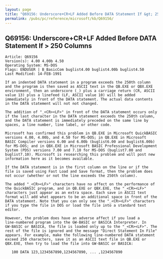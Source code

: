 ```yaml
---
layout: page
title: "Q69156: Underscore+CR+LF Added Before DATA Statement If &gt; 250 Columns"
permalink: /pubs/pc/reference/microsoft/kb/Q69156/
---
```


## Q69156: Underscore+CR+LF Added Before DATA Statement If &gt; 250 Columns

	Article: Q69156
	Version(s): 4.00 4.00b 4.50
	Operating System: MS-DOS
	Flags: ENDUSER | B_BasicCom buglist4.00 buglist4.00b buglist4.50
	Last Modified: 14-FEB-1991
	
	If an indented DATA statement in a program exceeds the 250th column
	and the program is then saved as ASCII text in the QB.EXE or QBX.EXE
	environment, then an underscore (_) plus a carriage return (CR, ASCII
	value 13) plus a linefeed (LF, ASCII value 10) will be added
	immediately in front of the DATA statement. The actual data contents
	in the DATA statement will not not changed.
	
	The addition of "_<CR><LF>" in front of the DATA statement occurs only
	if the last character in the DATA statement exceeds the 250th column,
	and the DATA statement is immediately preceded on the same line by
	spaces, a line number, line label, or other code.
	
	Microsoft has confirmed this problem in QB.EXE in Microsoft QuickBASIC
	versions 4.00, 4.00b, and 4.50 for MS-DOS; in QB.EXE in Microsoft
	BASIC Compiler versions 6.00 and 6.00b (buglist6.00 and buglist6.00b)
	for MS-DOS; and in QBX.EXE in Microsoft BASIC Professional Development
	System (PDS) versions 7.00 and 7.10 for MS-DOS (buglist7.00 and
	buglist7.10). Microsoft is researching this problem and will post new
	information here as it becomes available.
	
	If the DATA statement is in the first column on the line or if the
	file is saved using Fast Load and Save format, then the problem does
	not occur (whether or not the line exceeds the 250th column).
	
	The added "_<CR><LF>" characters have no affect on the performance of
	the QuickBASIC program, and in QB.EXE or QBX.EXE, the "_<CR><LF>"
	characters just appear as an extra space. Each save in ASCII text
	format will add what appears to be an additional space in front of the
	DATA statement. Note that you can only see the "_<CR><LF>" characters
	if you type the file in DOS or load the file into a standard text
	editor.
	
	However, the problem does have an adverse affect if you load a
	line-numbered program into the GW-BASIC or BASICA Interpreter. In
	GW-BASIC or BASICA, the file is loaded only up to the "_<CR><LF>". The
	rest of the file is ignored and the message "Direct Statement In File"
	appears. For example, make the following line-numbered DATA statement
	exceed 250 characters, save it as an ASCII text file in QB.EXE or
	QBX.EXE, then try to load the file into GW-BASIC or BASICA:
	
	   100 DATA 123,1234567890,1234567890, ... ,1234567890
